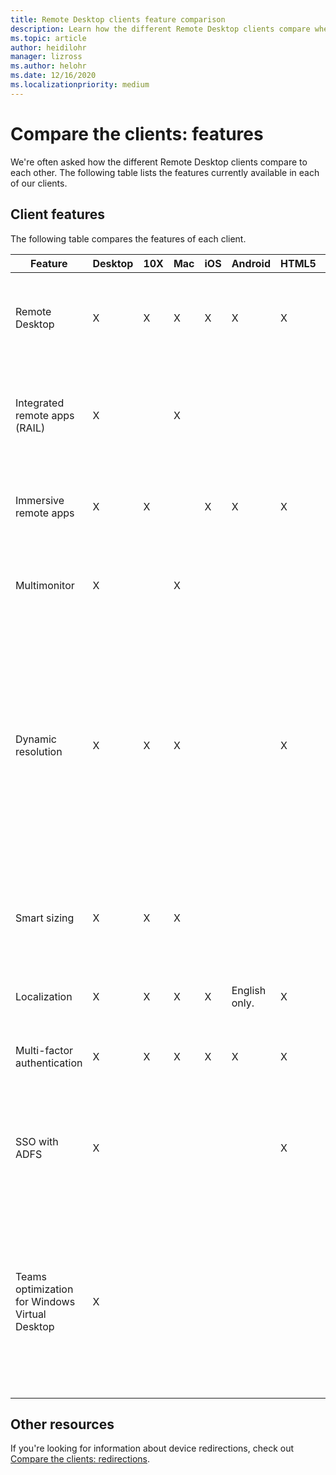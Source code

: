 ```yaml
---
title: Remote Desktop clients feature comparison
description: Learn how the different Remote Desktop clients compare when it comes to features.
ms.topic: article
author: heidilohr
manager: lizross
ms.author: helohr
ms.date: 12/16/2020
ms.localizationpriority: medium
---
```


# Compare the clients: features

We're often asked how the different Remote Desktop clients compare to each other. The following table lists the features currently available in each of our clients.

## Client features

The following table compares the features of each client.

|Feature|Desktop|10X|Mac|iOS|Android|HTML5|Description|
|---|---|---|---|---|---|---|---|
| Remote Desktop | X | X | X | X | X | X | Desktop of a remote computer presented in a full screen or windowed mode. |
| Integrated remote apps (RAIL) | X || X |||| Individual remote apps integrated into the local desktop as if they are running locally. |
| Immersive remote apps | X | X || X | X | X | Individual remote apps presented in a window or maximized to a full screen. |
| Multimonitor | X | | X | | | | Lets the user run Remote Desktop or remote apps on all local monitors. |
| Dynamic resolution | X | X | X ||| X | Resolution and orientation of local monitors is dynamically reflected in the remote session. If the client is running in windowed mode, the remote desktop is resized dynamically to the size of the client window. |
| Smart sizing | X | X | X |||| Remote Desktop in Windowed mode is dynamically scaled to the window's size. |
| Localization | X | X | X | X | English only. | X | User interface is available in multiple languages. |
| Multi-factor authentication | X | X | X | X | X | X | Supports multi-factor authentication for remote connections. |
| SSO with ADFS | X ||||| X | Supports Single Sign-On (SSO) used with Active Directory Federeation Services (ADFS). |
| Teams optimization for Windows Virtual Desktop | X |||||| Media optimizations for Microsoft Teams to provide high quality calls and screen sharing experiences. Learn more at [Use Microsoft Teams on Windows Virtual Desktop](/virtual-desktop/teams-on-wvd). |

## Other resources

If you're looking for information about device redirections, check out [Compare the clients: redirections](remote-desktop-app-compare.md).
